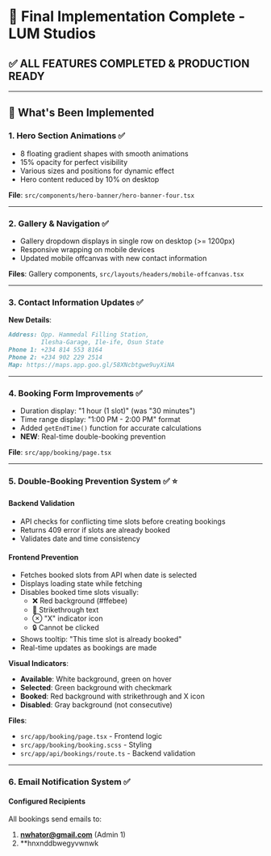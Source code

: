 # 🎉 Final Implementation Complete - LUM Studios

## ✅ ALL FEATURES COMPLETED & PRODUCTION READY

---

## 🚀 What's Been Implemented

### **1. Hero Section Animations** ✅

- 8 floating gradient shapes with smooth animations
- 15% opacity for perfect visibility
- Various sizes and positions for dynamic effect
- Hero content reduced by 10% on desktop

**File**: `src/components/hero-banner/hero-banner-four.tsx`

---

### **2. Gallery & Navigation** ✅

- Gallery dropdown displays in single row on desktop (>= 1200px)
- Responsive wrapping on mobile devices
- Updated mobile offcanvas with new contact information

**Files**: Gallery components, `src/layouts/headers/mobile-offcanvas.tsx`

---

### **3. Contact Information Updates** ✅

**New Details**:

```md
Address: Opp. Hammedal Filling Station, 
         Ilesha-Garage, Ile-ife, Osun State
Phone 1: +234 814 553 8164
Phone 2: +234 902 229 2514
Map: https://maps.app.goo.gl/58XNcbtgwe9uyXiNA
```

---

### **4. Booking Form Improvements** ✅

- Duration display: "1 hour (1 slot)" (was "30 minutes")
- Time range display: "1:00 PM - 2:00 PM" format
- Added `getEndTime()` function for accurate calculations
- **NEW**: Real-time double-booking prevention

**File**: `src/app/booking/page.tsx`

---

### **5. Double-Booking Prevention System** ✅ ⭐

#### **Backend Validation**

- API checks for conflicting time slots before creating bookings
- Returns 409 error if slots are already booked
- Validates date and time consistency

#### **Frontend Prevention**

- Fetches booked slots from API when date is selected
- Displays loading state while fetching
- Disables booked time slots visually:
  - ❌ Red background (#ffebee)
  - 🚫 Strikethrough text
  - ⊗ "X" indicator icon
  - 🔒 Cannot be clicked
- Shows tooltip: "This time slot is already booked"
- Real-time updates as bookings are made

**Visual Indicators**:

- **Available**: White background, green on hover
- **Selected**: Green background with checkmark
- **Booked**: Red background with strikethrough and X icon
- **Disabled**: Gray background (not consecutive)

**Files**:

- `src/app/booking/page.tsx` - Frontend logic
- `src/app/booking/booking.scss` - Styling
- `src/app/api/bookings/route.ts` - Backend validation

---

### **6. Email Notification System** ✅

#### **Configured Recipients**

All bookings send emails to:

1. **<nwhator@gmail.com>** (Admin 1)
2. **hnxnddbwegyvwnwk
